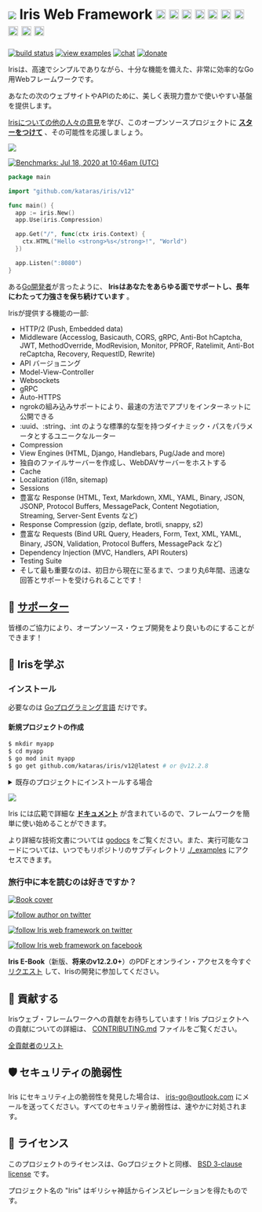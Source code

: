 <!--<h1><img width="24" height="25" src ="https://www.iris-go.com/images/logo-new-lq-45.png"/> News</h1>

 Iris version **12.2.0** has been [released](HISTORY.md#sa-11-march-2023--v1220)! As always, the latest version of Iris comes with the promise of lifetime active maintenance.

Try the official [Iris Command Line Interface](https://github.com/kataras/iris-cli) today! -->

# <a href="https://iris-go.com"><img src="https://iris-go.com/images/logo-new-lq-45.png"></a> Iris Web Framework <a href="README_GR.md"><img width="20px" src="https://iris-go.com/images/flag-greece.svg" /></a> <a href="README_FR.md"><img width="20px" src="https://iris-go.com/images/flag-france.svg" /></a> <a href="README_ZH_HANT.md"><img width="20px" src="https://iris-go.com/images/flag-taiwan.svg" /></a> <a href="README_ZH_HANS.md"><img width="20px" src="https://iris-go.com/images/flag-china.svg" /></a> <a href="README_ES.md"><img width="20px" src="https://iris-go.com/images/flag-spain.png" /></a> <a href="README_FA.md"><img width="20px" src="https://iris-go.com/images/flag-iran.svg" /></a> <a href="README_RU.md"><img width="20px" src="https://iris-go.com/images/flag-russia.svg" /></a> <a href="README_KO.md"><img width="20px" src="https://iris-go.com/images/flag-south-korea.svg?v=12" /></a> <a href="README_PT_BR.md"><img width="20px" height="20px" src="https://iris-go.com/images/flag-brazil.svg" /></a> <a href="README_JA.md"><img width="20px" height="20px" src="https://iris-go.com/images/flag-japan.svg" /></a>

[![build status](https://img.shields.io/github/actions/workflow/status/kataras/iris/ci.yml?branch=main&style=for-the-badge)](https://github.com/kataras/iris/actions/workflows/ci.yml) [![view examples](https://img.shields.io/badge/examples%20-285-a83adf.svg?style=for-the-badge&logo=go)](https://github.com/kataras/iris/tree/main/_examples) [![chat](https://img.shields.io/gitter/room/iris_go/community.svg?color=cc2b5e&logo=gitter&style=for-the-badge)](https://gitter.im/iris_go/community) <!--[![FOSSA Status](https://img.shields.io/badge/LICENSE%20SCAN-PASSING❤️-CD2956?style=for-the-badge&logo=fossa)](https://app.fossa.io/projects/git%2Bgithub.com%2Fkataras%2Firis?ref=badge_shield)--> [![donate](https://img.shields.io/badge/support-Iris-blue.svg?style=for-the-badge&logo=paypal)](https://iris-go.com/donate) <!--[![report card](https://img.shields.io/badge/report%20card-a%2B-ff3333.svg?style=for-the-badge)](https://goreportcard.com/report/github.com/kataras/iris)--><!--[![godocs](https://img.shields.io/badge/go-%20docs-488AC7.svg?style=for-the-badge)](https://pkg.go.dev/github.com/kataras/iris/v12@v12.2.8)--> <!-- [![release](https://img.shields.io/badge/release%20-v12.0-0077b3.svg?style=for-the-badge)](https://github.com/kataras/iris/releases) -->

Irisは、高速でシンプルでありながら、十分な機能を備えた、非常に効率的なGo用Webフレームワークです。

あなたの次のウェブサイトやAPIのために、美しく表現力豊かで使いやすい基盤を提供します。

[Irisについての他の人々の意見](https://www.iris-go.com/#review)を学び、このオープンソースプロジェクトに **[スターをつけて](https://github.com/kataras/iris/stargazers)** 、その可能性を応援しましょう。

[![](https://iris-go.com/images/reviews.gif)](https://iris-go.com/testimonials/)

[![Benchmarks: Jul 18, 2020 at 10:46am (UTC)](https://iris-go.com/images/benchmarks.svg)](https://github.com/kataras/server-benchmarks)

```go
package main

import "github.com/kataras/iris/v12"

func main() {
  app := iris.New()
  app.Use(iris.Compression)

  app.Get("/", func(ctx iris.Context) {
    ctx.HTML("Hello <strong>%s</strong>!", "World")
  })

  app.Listen(":8080")
}
```

<!-- <details><summary>More with simple Handler</summary>

```go
package main

import "github.com/kataras/iris/v12"

type (
  request struct {
    Firstname string `json:"firstname"`
    Lastname  string `json:"lastname"`
  }

  response struct {
    ID      string `json:"id"`
    Message string `json:"message"`
  }
)

func main() {
  app := iris.New()
  app.Handle("PUT", "/users/{id:uuid}", updateUser)
  app.Listen(":8080")
}

func updateUser(ctx iris.Context) {
  id := ctx.Params().Get("id")

  var req request
  if err := ctx.ReadJSON(&req); err != nil {
    ctx.StopWithError(iris.StatusBadRequest, err)
    return
  }

  resp := response{
    ID:      id,
    Message: req.Firstname + " updated successfully",
  }
  ctx.JSON(resp)
}
```

> Read the [routing examples](https://github.com/kataras/iris/blob/main/_examples/routing) for more!

</details>

<details><summary>Handler with custom input and output arguments</summary>

[![https://github.com/kataras/iris/blob/main/_examples/dependency-injection/basic/main.go](https://user-images.githubusercontent.com/22900943/105253731-b8db6d00-5b88-11eb-90c1-0c92a5581c86.png)](https://twitter.com/iris_framework/status/1234783655408668672)

> Interesting? Read the [examples](https://github.com/kataras/iris/blob/main/_examples/dependency-injection).

</details>

<details><summary>Party Controller (NEW)</summary>

> Head over to the [full running example](https://github.com/kataras/iris/blob/main/_examples/routing/party-controller)!

</details>

<details><summary>MVC</summary>

```go
package main

import (
  "github.com/kataras/iris/v12"
  "github.com/kataras/iris/v12/mvc"
)

type (
  request struct {
    Firstname string `json:"firstname"`
    Lastname  string `json:"lastname"`
  }

  response struct {
    ID      uint64 `json:"id"`
    Message string `json:"message"`
  }
)

func main() {
  app := iris.New()
  mvc.Configure(app.Party("/users"), configureMVC)
  app.Listen(":8080")
}

func configureMVC(app *mvc.Application) {
  app.Handle(new(userController))
}

type userController struct {
  // [...dependencies]
}

func (c *userController) PutBy(id uint64, req request) response {
  return response{
    ID:      id,
    Message: req.Firstname + " updated successfully",
  }
}
```

Want to see more? Navigate through [mvc examples](_examples/mvc)!
</details>


<details><summary>API Guide <strong>HOT</strong></summary>

```go
package main

import (
  // [other packages...]

  "github.com/kataras/iris/v12"
)

func main() {
  iris.NewGuide().
    AllowOrigin("*").
    Compression(true).
    Health(true, "development", "kataras").
    Timeout(0, 20*time.Second, 20*time.Second).
    Middlewares(basicauth.New(...)).
    Services(
        // NewDatabase(),
        // NewPostgresRepositoryRegistry,
        // NewUserService,
    ).
    API("/users", new(UsersAPI)).
    Listen(":80")
}
```

</details>

<br/>

-->

ある[Go開発者](https://twitter.com/dkuye/status/1532087942696554497)が言ったように、 **Irisはあなたをあらゆる面でサポートし、長年にわたって力強さを保ち続けています** 。

Irisが提供する機能の一部:

* HTTP/2 (Push, Embedded data)
* Middleware (Accesslog, Basicauth, CORS, gRPC, Anti-Bot hCaptcha, JWT, MethodOverride, ModRevision, Monitor, PPROF, Ratelimit, Anti-Bot reCaptcha, Recovery, RequestID, Rewrite)
* API バージョニング
* Model-View-Controller
* Websockets
* gRPC
* Auto-HTTPS
* ngrokの組み込みサポートにより、最速の方法でアプリをインターネットに公開できる
* :uuid、:string、:int のような標準的な型を持つダイナミック・パスをパラメータとするユニークなルーター
* Compression
* View Engines (HTML, Django, Handlebars, Pug/Jade and more)
* 独自のファイルサーバーを作成し、WebDAVサーバーをホストする
* Cache
* Localization (i18n, sitemap)
* Sessions
* 豊富な Response (HTML, Text, Markdown, XML, YAML, Binary, JSON, JSONP, Protocol Buffers, MessagePack, Content Negotiation, Streaming, Server-Sent Events など)
* Response Compression (gzip, deflate, brotli, snappy, s2)
* 豊富な Requests (Bind URL Query, Headers, Form, Text, XML, YAML, Binary, JSON, Validation, Protocol Buffers, MessagePack など)
* Dependency Injection (MVC, Handlers, API Routers)
* Testing Suite
* そして最も重要なのは、初日から現在に至るまで、つまり丸6年間、迅速な回答とサポートを受けられることです！

## 👑 <a href="https://iris-go.com/donate">サポーター</a>

皆様のご協力により、オープンソース・ウェブ開発をより良いものにすることができます！

## 📖 Irisを学ぶ

### インストール

必要なのは [Goプログラミング言語](https://go.dev/dl/) だけです。

#### 新規プロジェクトの作成

```sh
$ mkdir myapp
$ cd myapp
$ go mod init myapp
$ go get github.com/kataras/iris/v12@latest # or @v12.2.8
```

<details><summary>既存のプロジェクトにインストールする場合</summary>

```sh
$ cd myapp
$ go get github.com/kataras/iris/v12@latest
```

**実行**

```sh
$ go mod tidy -compat=1.20 # -compat="1.20" for windows.
$ go run .
```

</details>

![](https://www.iris-go.com/images/gifs/install-create-iris.gif)

Iris には広範で詳細な **[ドキュメント](https://www.iris-go.com/docs)** が含まれているので、フレームワークを簡単に使い始めることができます。

<!-- Iris contains extensive and thorough **[wiki](https://github.com/kataras/iris/wiki)** making it easy to get started with the framework. -->

<!-- ![](https://media.giphy.com/media/Ur8iqy9FQfmPuyQpgy/giphy.gif) -->

より詳細な技術文書については [godocs](https://pkg.go.dev/github.com/kataras/iris/v12@main) をご覧ください。また、実行可能なコードについては、いつでもリポジトリのサブディレクトリ  [./_examples](_examples)  にアクセスできます。

### 旅行中に本を読むのは好きですか？

<a href="https://iris-go.com/#book"> <img alt="Book cover" src="https://iris-go.com/images/iris-book-cover-sm.jpg?v=12" /> </a>

[![follow author on twitter](https://img.shields.io/twitter/follow/makismaropoulos?color=3D8AA3&logoColor=3D8AA3&style=for-the-badge&logo=twitter)](https://twitter.com/intent/follow?screen_name=makismaropoulos)

[![follow Iris web framework on twitter](https://img.shields.io/twitter/follow/iris_framework?color=ee7506&logoColor=ee7506&style=for-the-badge&logo=twitter)](https://twitter.com/intent/follow?screen_name=iris_framework)

[![follow Iris web framework on facebook](https://img.shields.io/badge/Follow%20%40Iris.framework-569-2D88FF.svg?style=for-the-badge&logo=facebook)](https://www.facebook.com/iris.framework)

**Iris E-Book**（新版、**将来のv12.2.0+**）のPDFとオンライン・アクセスを今すぐ [リクエスト](https://www.iris-go.com/#ebookDonateForm) して、Irisの開発に参加してください。

## 🙌 貢献する

Irisウェブ・フレームワークへの貢献をお待ちしています！Iris プロジェクトへの貢献についての詳細は、 [CONTRIBUTING.md](CONTRIBUTING.md) ファイルをご覧ください。

[全貢献者のリスト](https://github.com/kataras/iris/graphs/contributors)

## 🛡 セキュリティの脆弱性

Iris にセキュリティ上の脆弱性を発見した場合は、 [iris-go@outlook.com](mailto:iris-go@outlook.com) にメールを送ってください。すべてのセキュリティ脆弱性は、速やかに対処されます。

## 📝 ライセンス

このプロジェクトのライセンスは、Goプロジェクトと同様、 [BSD 3-clause license](LICENSE) です。

プロジェクト名の "Iris" はギリシャ神話からインスピレーションを得たものです。

<!-- ## Stargazers over time

[![Stargazers over time](https://starchart.cc/kataras/iris.svg)](https://starchart.cc/kataras/iris) -->
